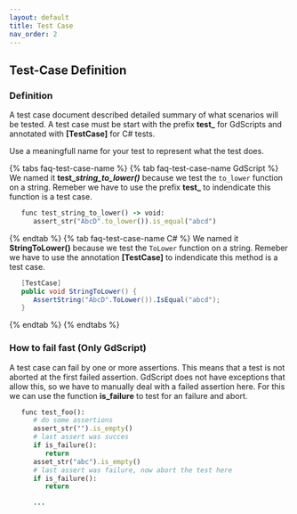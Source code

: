 ```yaml
---
layout: default
title: Test Case
nav_order: 2
---
```


## Test-Case Definition

### Definition

A test case document described detailed summary of what scenarios will be tested.
A test case must be start with the prefix **test_** for GdScripts and annotated with **[TestCase]** for C# tests.

Use a meaningfull name for your test to represent what the test does.


{% tabs faq-test-case-name %}
{% tab faq-test-case-name GdScript %}
We named it **test_*string_to_lower()*** because we test the `to_lower` function on a string.
Remeber we have to use the prefix **test_** to indendicate this function is a test case.

```ruby
   func test_string_to_lower() -> void:
      assert_str("AbcD".to_lower()).is_equal("abcd")
```
{% endtab %}
{% tab faq-test-case-name C# %}
We named it **StringToLower()** because we test the `ToLower` function on a string.
Remeber we have to use the annotation **[TestCase]** to indendicate this method is a test case.

```cs
   [TestCase]
   public void StringToLower() {
      AssertString("AbcD".ToLower()).IsEqual("abcd");
   }
```
{% endtab %}
{% endtabs %}



### How to fail fast (Only GdScript)
A test case can fail by one or more assertions. This means that a test is not aborted at the first failed assertion. GdScript does not have exceptions that allow this, so we have to manually deal with a failed assertion here. For this we can use the function **is_failure** to test for an failure and abort.

```ruby
   func test_foo():
      # do some assertions
      assert_str("").is_empty()
      # last assert was succes 
      if is_failure():
         return
      asset_str("abc").is_empty()
      # last assert was failure, now abort the test here
      if is_failure():
         return

      ...
```

